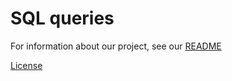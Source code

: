# SQL queries

For information about our project, see our [README](https://gp2020-sierra.github.io/README/)

[License](/LICENSE)
